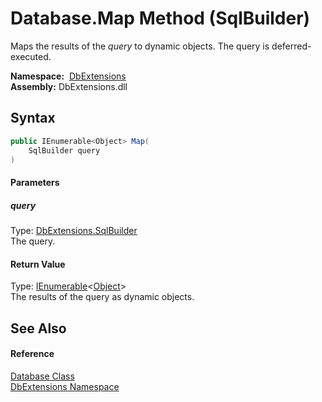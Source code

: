 Database.Map Method (SqlBuilder)
================================
Maps the results of the *query* to dynamic objects. The query is deferred-executed.

  **Namespace:**  [DbExtensions][1]  
  **Assembly:** DbExtensions.dll

Syntax
------

```csharp
public IEnumerable<Object> Map(
	SqlBuilder query
)
```

#### Parameters

##### *query*
Type: [DbExtensions.SqlBuilder][2]  
The query.

#### Return Value
Type: [IEnumerable][3]&lt;[Object][4]>  
The results of the query as dynamic objects.

See Also
--------

#### Reference
[Database Class][5]  
[DbExtensions Namespace][1]  

[1]: ../README.md
[2]: ../SqlBuilder/README.md
[3]: https://docs.microsoft.com/dotnet/api/system.collections.generic.ienumerable-1
[4]: https://docs.microsoft.com/dotnet/api/system.object
[5]: README.md